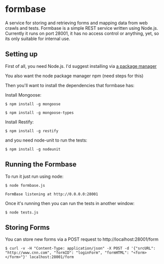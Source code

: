formbase
========

A service for storing and retrieving forms and mapping data from web crawls and tests.
Formbase is a simple REST service written using Node.js. Currently it runs on port 28001,
it has no access control or anything, yet, so its only suitable for internal use.

Setting up
----------

First of all, you need Node.js. I'd suggest installing via
[a package manager](https://github.com/joyent/node/wiki/Installing-Node.js-via-package-manager)

You also want the node package manager npm (need steps for this)

Then you'll want to install the dependencies that formbase has:

Install Mongoose:

`$ npm install -g mongoose`

`$ npm install -g mongoose-types`

Install Restify:

`$ npm install -g restify`

and you need node-unit to run the tests:

`$ npm install -g nodeunit`

Running the Formbase
--------------------

To run it just run using node:

`$ node formbase.js`

`FormBase listening at http://0.0.0.0:28001`

Once it's running then you can run the tests
in another window:

`$ node tests.js`

Storing Forms
-------------
You can store new forms via a POST request to
http://localhost:28001/form

`$ curl -v -H "Content-Type: application/json" -X POST -d '{"srcURL": "http://www.cnn.com", "formID": "loginForm", "formHTML": "<form></form>"}' localhost:28001/form`